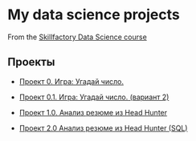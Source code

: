 # My data science projects


From the [Skillfactory Data Science course](https://skillfactory.ru/data-scientist)

## Проекты

* [Проект 0.  Игра: Угадай число.](https://github.com/PavelZhuravkov/sf_data_science/tree/main/project_0)

* [Проект 0.1.  Игра: Угадай число. (вариант 2)](https://github.com/PavelZhuravkov/sf_data_science/tree/main/project_0.1)

* [Проект 1.0. Анализ резюме из Head Hunter](https://github.com/PavelZhuravkov/sf_data_science/tree/main/project_1.0)

* [Проект 2.0  Анализ резюме из Head Hunter (SQL)](https://github.com/PavelZhuravkov/sf_data_science/tree/main/project_2.0)

